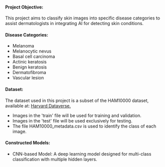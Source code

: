 #### Project Objective:
This project aims to classify skin images into specific disease categories to assist dermatologists in integrating AI for detecting skin conditions.

#### Disease Categories:
- Melanoma
- Melanocytic nevus
- Basal cell carcinoma
- Actinic keratosis
- Benign keratosis
- Dermatofibroma
- Vascular lesion

#### Dataset:
The dataset used in this project is a subset of the HAM10000 dataset, available at: [Harvard Dataverse.](https://dataverse.harvard.edu/dataset.xhtml?persistentId=doi:10.7910/DVN/DBW86T) 
- Images in the 'train' file will be used for training and validation.
- Images in the 'test' file will be used exclusively for testing.
- The file HAM10000_metadata.csv is used to identify the class of each image.

#### Constructed Models:
- CNN-based Model: 
A deep learning model designed for multi-class classification with multiple hidden layers.
